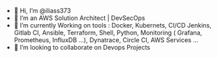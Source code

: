 - 👋 Hi, I’m @iliass373
- 👀 I’m an AWS Solution Architect | DevSecOps
- 🌱 I’m currently Working on tools : Docker, Kubernets, CI/CD Jenkins, Gitlab CI, Ansible, Terraform, Shell, Python, Monitoring ( Grafana, Prometheus, InfluxDB ...), Dynatrace, Circle CI, AWS Services ... 
- 💞️ I’m looking to collaborate on Devops Projects

<!---
iliass373/iliass373 is a ✨ special ✨ repository because its `README.md` (this file) appears on your GitHub profile.
You can click the Preview link to take a look at your changes.
--->
